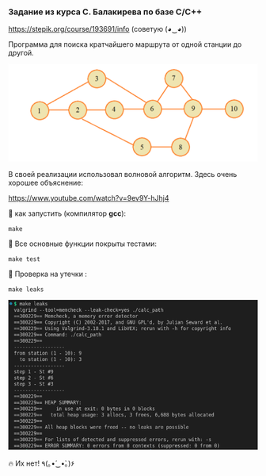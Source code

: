 

### Задание из курса С. Балакирева по базе C/C++

https://stepik.org/course/193691/info (советую (◕‿◕))

Программа для поиска кратчайшего маршрута от одной станции до другой.

![screen1](./images/screen1.png)

В своей реализации использовал волновой алгоритм. Здесь очень хорошее объяснение:  

https://www.youtube.com/watch?v=9ev9Y-hJhj4

 🎯 как запустить (компилятор **gcc**): 

```shell
make
```


🧪 Все основные функции покрыты тестами: 

```shell
make test
```


💩 Проверка на утечки :

```shell
make leaks
```

![screen2](./images/screen2.png)

🔥 Их нет!  ٩(｡•́‿•̀｡)۶

